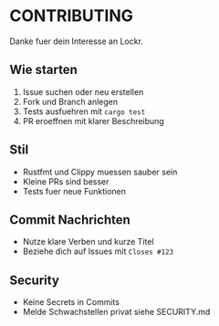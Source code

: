 # CONTRIBUTING

Danke fuer dein Interesse an Lockr.

## Wie starten
1. Issue suchen oder neu erstellen
2. Fork und Branch anlegen
3. Tests ausfuehren mit `cargo test`
4. PR eroeffnen mit klarer Beschreibung

## Stil
- Rustfmt und Clippy muessen sauber sein
- Kleine PRs sind besser
- Tests fuer neue Funktionen

## Commit Nachrichten
- Nutze klare Verben und kurze Titel
- Beziehe dich auf Issues mit `Closes #123`

## Security
- Keine Secrets in Commits
- Melde Schwachstellen privat siehe SECURITY.md
